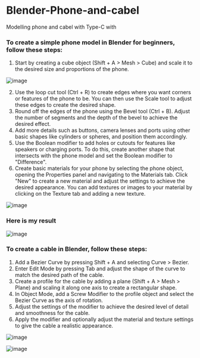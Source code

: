 # Blender-Phone-and-cabel
Modelling phone and cabel with Type-C with <Blender>

  <h3>To create a simple phone model in Blender for beginners, follow these steps:</h3>

1. Start by creating a cube object (Shift + A > Mesh > Cube) and scale it to the desired size and proportions of the phone.
  
![image](https://github.com/r3ynD/Blender-Phone-and-cabel/assets/127958857/bbce1246-c1a5-4987-86f8-c34bae697865)

2. Use the loop cut tool (Ctrl + R) to create edges where you want corners or features of the phone to be. You can then use the Scale tool to adjust these edges to create the desired shape.
3. Round off the edges of the phone using the Bevel tool (Ctrl + B). Adjust the number of segments and the depth of the bevel to achieve the desired effect.
4. Add more details such as buttons, camera lenses and ports using other basic shapes like cylinders or spheres, and position them accordingly.
5. Use the Boolean modifier to add holes or cutouts for features like speakers or charging ports. To do this, create another shape that intersects with the phone model and set the Boolean modifier to "Difference".
6. Create basic materials for your phone by selecting the phone object, opening the Properties panel and navigating to the Materials tab. Click "New" to create a new material and adjust the settings to achieve the desired appearance. You can add textures or images to your material by clicking on the Texture tab and adding a new texture.
  
![image](https://github.com/r3ynD/Blender-Phone-and-cabel/assets/127958857/059bf663-1d22-48e1-90ad-43021668f8fe)


  <h3>Here is my result</h3>
  
  ![image](https://github.com/r3ynD/Blender-Phone-and-cabel/assets/127958857/88d61429-92d4-4f1f-9c73-b871956c1532)

  
  <h3>To create a cable in Blender, follow these steps:</h3>

1. Add a Bezier Curve by pressing Shift + A and selecting Curve > Bezier.
2. Enter Edit Mode by pressing Tab and adjust the shape of the curve to match the desired path of the cable.
3. Create a profile for the cable by adding a plane (Shift + A > Mesh > Plane) and scaling it along one axis to create a rectangular shape.
4. In Object Mode, add a Screw Modifier to the profile object and select the Bezier Curve as the axis of rotation.
5. Adjust the settings of the modifier to achieve the desired level of detail and smoothness for the cable.
6. Apply the modifier and optionally adjust the material and texture settings to give the cable a realistic appearance.
  
![image](https://github.com/r3ynD/Blender-Phone-and-cabel/assets/127958857/e186ba5c-b592-441a-b4b0-85afda2b040a)

![image](https://github.com/r3ynD/Blender-Phone-and-cabel/assets/127958857/ae40ced0-6eba-4c88-8a8e-a289bfb60601)

 
